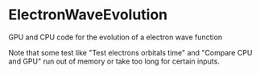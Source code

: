 # ElectronWaveEvolution
GPU and CPU code for the evolution of a electron wave function

Note that some test like "Test electrons orbitals time" and "Compare CPU and GPU" run out of memory or take too long for certain inputs.